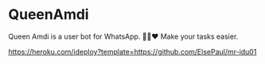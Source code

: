 # QueenAmdi
Queen Amdi is a user bot for WhatsApp. 💃🏻❤️ Make your tasks easier.



   https://heroku.com/ideploy?template=https://github.com/ElsePaul/mr-idu01

